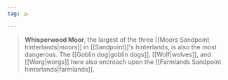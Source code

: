 ```yaml
---
tag: 🌫️

---
```

> **Whisperwood Moor**, the largest of the three [[Moors Sandpoint hinterlands|moors]] in [[Sandpoint]]'s hinterlands, is also the most dangerous.  The [[Goblin dog|goblin dogs]], [[Wolf|wolves]], and [[Worg|worgs]] here also encroach upon the [[Farmlands Sandpoint hinterlands|farmlands]].









